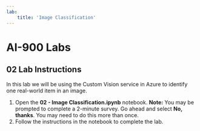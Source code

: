 ```yaml
---
lab:
    title: 'Image Classification'
---
```


# AI-900 Labs
## 02 Lab Instructions
In this lab we will be using the Custom Vision service in Azure to identify one real-world item in an image.

1.  Open the **02 - Image Classification.ipynb** notebook.
    **Note:** You may be prompted to complete a 2-minute survey. Go ahead and select **No, thanks**. You may need to do this more than once.
2.  Follow the instructions in the notebook to complete the lab.
